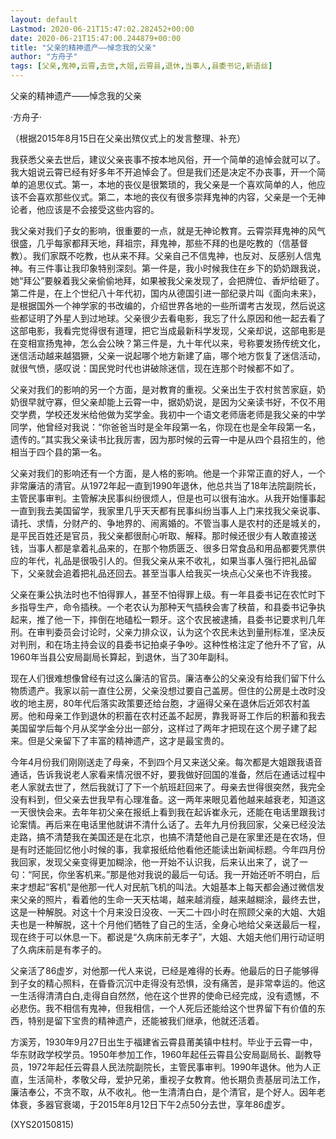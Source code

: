 ```yaml
---
layout: default
Lastmod: 2020-06-21T15:47:02.282452+00:00
date: 2020-06-21T15:47:00.244879+00:00
title: "父亲的精神遗产——悼念我的父亲"
author: "方舟子"
tags: [父亲,鬼神,云霄,去世,大姐,云霄县,退休,当事人,县委书记,新语丝]
---
```


父亲的精神遗产——悼念我的父亲

·方舟子·

（根据2015年8月15日在父亲出殡仪式上的发言整理、补充）

我获悉父亲去世后，建议父亲丧事不按本地风俗，开一个简单的追悼会就可以了。我大姐说云霄已经有好多年不开追悼会了。但是我们还是决定不办丧事，开一个简单的追思仪式。第一，本地的丧仪是很繁琐的，我父亲是一个喜欢简单的人，他应该不会喜欢那些仪式。第二，本地的丧仪有很多崇拜鬼神的内容，父亲是一个无神论者，他应该是不会接受这些内容的。

我父亲对我们子女的影响，很重要的一点，就是无神论教育。云霄崇拜鬼神的风气很盛，几乎每家都拜天地，拜祖宗，拜鬼神，那些不拜的也是吃教的（信基督教）。我们家既不吃教，也从来不拜。父亲自己不信鬼神，也反对、反感别人信鬼神。有三件事让我印象特别深刻。第一件是，我小时候我住在乡下的奶奶跟我说，她“拜公”要躲着我父亲偷偷地拜，如果被我父亲发现了，会把牌位、香炉给砸了。第二件是，在上个世纪八十年代初，国内从德国引进一部纪录片叫《面向未来》，是根据国外一个神学家的书改编的，介绍世界各地的一些所谓考古发现，然后说这些都证明了外星人到过地球。父亲很少去看电影，我忘了什么原因和他一起去看了这部电影，我看完觉得很有道理，把它当成最新科学发现，父亲却说，这部电影是在变相宣扬鬼神，怎么会公映？第三件是，九十年代以来，号称要发扬传统文化，迷信活动越来越猖獗，父亲一说起哪个地方新建了庙，哪个地方恢复了迷信活动，就很气愤，感叹说：国民党时代也讲破除迷信，现在连那个时候都不如了。

父亲对我们的影响的另一个方面，是对教育的重视。父亲出生于农村贫苦家庭，奶奶很早就守寡，但父亲却能上云霄一中，据奶奶说，是因为父亲读书好，不仅不用交学费，学校还发米给他做为奖学金。我初中一个语文老师唐老师是我父亲的中学同学，他曾经对我说：“你爸爸当时是全年段第一名，你现在也是全年段第一名，遗传的。”其实我父亲读书比我厉害，因为那时候的云霄一中是从四个县招生的，他相当于四个县的第一名。

父亲对我们的影响还有一个方面，是人格的影响。他是一个非常正直的好人，一个非常廉洁的清官。从1972年起一直到1990年退休，他总共当了18年法院副院长，主管民事审判。主管解决民事纠纷很烦人，但是也可以很有油水。从我开始懂事起一直到我去美国留学，我家里几乎天天都有民事纠纷当事人上门来找我父亲说事、请托、求情，分财产的、争地界的、闹离婚的。不管当事人是农村的还是城关的，是平民百姓还是官员，我父亲都很耐心听取、解释。那时候还很少有人敢直接送钱，当事人都是拿着礼品来的，在那个物质匮乏、很多日常食品和用品都要凭票供应的年代，礼品是很吸引人的。但我父亲从来不收礼，如果当事人强行把礼品留下，父亲就会追着把礼品还回去。甚至当事人给我买一块点心父亲也不许我接。

父亲在秉公执法时也不怕得罪人，甚至不怕得罪上级。有一年县委书记在农忙时下乡指导生产，命令插秧。一个老农认为那种天气插秧会害了秧苗，和县委书记争执起来，推了他一下，摔倒在地磕松一颗牙。这个农民被逮捕，县委书记要求判几年刑。在审判委员会讨论时，父亲力排众议，认为这个农民未达到量刑标准，坚决反对判刑，和在场主持会议的县委书记拍桌子争吵。这种性格注定了他升不了官，从1960年当县公安局副局长算起，到退休，当了30年副科。

现在人们很难想像曾经有过这么廉洁的官员。廉洁奉公的父亲没有给我们留下什么物质遗产。我家以前一直住公房，父亲没想过要自己盖房。但住的公房是土改时没收的地主房，80年代后落实政策要还给台胞，才逼得父亲在退休后近郊农村盖房。他和母亲工作到退休的积蓄在农村还盖不起房，靠我哥哥工作后的积蓄和我去美国留学后每个月从奖学金分出一部分，这样过了两年才把现在这个房子建了起来。但是父亲留下了丰富的精神遗产，这才是最宝贵的。

今年4月份我们刚刚送走了母亲，不到四个月又来送父亲。每次都是大姐跟我语音通话，告诉我说老人家看来情况很不好，要我做好回国的准备，然后在通话过程中老人家就去世了，然后我就订了下一个航班赶回来了。母亲去世得很突然，我完全没有料到，但父亲去世我早有心理准备。这一两年来眼见着他越来越衰老，知道这一天很快会来。去年年初父亲在报纸上看到我在起诉崔永元，还能在电话里跟我讨论案情。再后来在电话里他就讲不清什么话了。去年九月份我回家，父亲已经没法走路，搞不清楚我在美国还是在北京，也搞不清楚他自己是在家里还是在农场，但是有时还能回忆他小时候的事，我拿报纸给他看他还能读出新闻标题。今年四月份我回家，发现父亲变得更加糊涂，他一开始不认识我，后来认出来了，说了一句：“阿民，你坐客机来。”那是他对我说的最后一句话。我一开始还听不明白，后来才想起“客机”是他那一代人对民航飞机的叫法。大姐基本上每天都会通过微信发来父亲的照片，看着他的生命一天天枯竭，越来越消瘦，越来越糊涂，最终去世，这是一种解脱。对这十个月来没日没夜、一天二十四小时在照顾父亲的大姐、大姐夫也是一种解脱，这十个月他们牺牲了自己的生活，全身心地给父亲送最后一程，现在终于可以休息一下。都说是“久病床前无孝子”，大姐、大姐夫他们用行动证明了久病床前是有孝子的。

父亲活了86虚岁，对他那一代人来说，已经是难得的长寿。他最后的日子能够得到子女的精心照料，在昏昏沉沉中走得没有恐惧，没有痛苦，是非常幸运的。他这一生活得清清白白,走得自自然然，他在这个世界的使命已经完成，没有遗憾，不必悲伤。我不相信有鬼神，但我相信，一个人死后还能给这个世界留下有价值的东西，特别是留下宝贵的精神遗产，还能被我们继承，他就还活着。

方溪芳，1930年9月27日出生于福建省云霄县莆美镇中柱村。毕业于云霄一中，华东财政学校学员。1950年参加工作，1960年起任云霄县公安局副局长、副教导员，1972年起任云霄县人民法院副院长，主管民事审判。1990年退休。他为人正直，生活简朴，孝敬父母，爱护兄弟，重视子女教育。他长期负责基层司法工作，廉洁奉公，不贪不取，从不收礼。他一生清清白白，是个清官，是个好人。因年老体衰，多器官衰竭，于2015年8月12日下午2点50分去世，享年86虚岁。

(XYS20150815)

